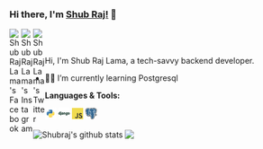 ### Hi there, I'm [Shub Raj!](https://shubraj.herokuapp.com) 👋
<a href="https://www.facebook.com/Shuvraj.lama7/">
  <img align="left" alt="Shub Raj Lama's Facebook" width="21px" src="https://cdn.jsdelivr.net/npm/simple-icons@3.13.0/icons/facebook.svg" />
</a>
<a href="https://www.instagram.com/shub_raj_lama/">
  <img align="left" alt="Shub Raj Lama's Instagram" width="21px" src="https://cdn.jsdelivr.net/npm/simple-icons@v3/icons/instagram.svg" />
</a>
<a href="https://twitter.com/Shub__Raj/">
  <img align="left" alt="Shub Raj Lama's Twitter" width="21px" src="https://cdn.jsdelivr.net/npm/simple-icons@v3/icons/twitter.svg" />
</a>
<br />
<br />

Hi, I'm Shub Raj Lama, a tech-savvy backend developer.

- 👨‍💻 I’m currently learning Postgresql

**Languages & Tools:**

<code><img height="20" src="https://raw.githubusercontent.com/github/explore/80688e429a7d4ef2fca1e82350fe8e3517d3494d/topics/python/python.png"></code>
<code><img height="20" src="https://raw.githubusercontent.com/github/explore/80688e429a7d4ef2fca1e82350fe8e3517d3494d/topics/django/django.png"></code> 
<code><img height="20" src="https://raw.githubusercontent.com/github/explore/80688e429a7d4ef2fca1e82350fe8e3517d3494d/topics/javascript/javascript.png"></code>
<code><img height="20" src="https://raw.githubusercontent.com/github/explore/80688e429a7d4ef2fca1e82350fe8e3517d3494d/topics/postgresql/postgresql.png"></code>

<img align="center" src="https://github-readme-stats.vercel.app/api?username=shubraj&show_icons=true&include_all_commits=true&theme=material-palenight" alt="Shubraj's github stats" />

<img align="center" src="https://github-readme-stats.vercel.app/api/top-langs/?username=shubraj&layout=compact&theme=material-palenight" />
